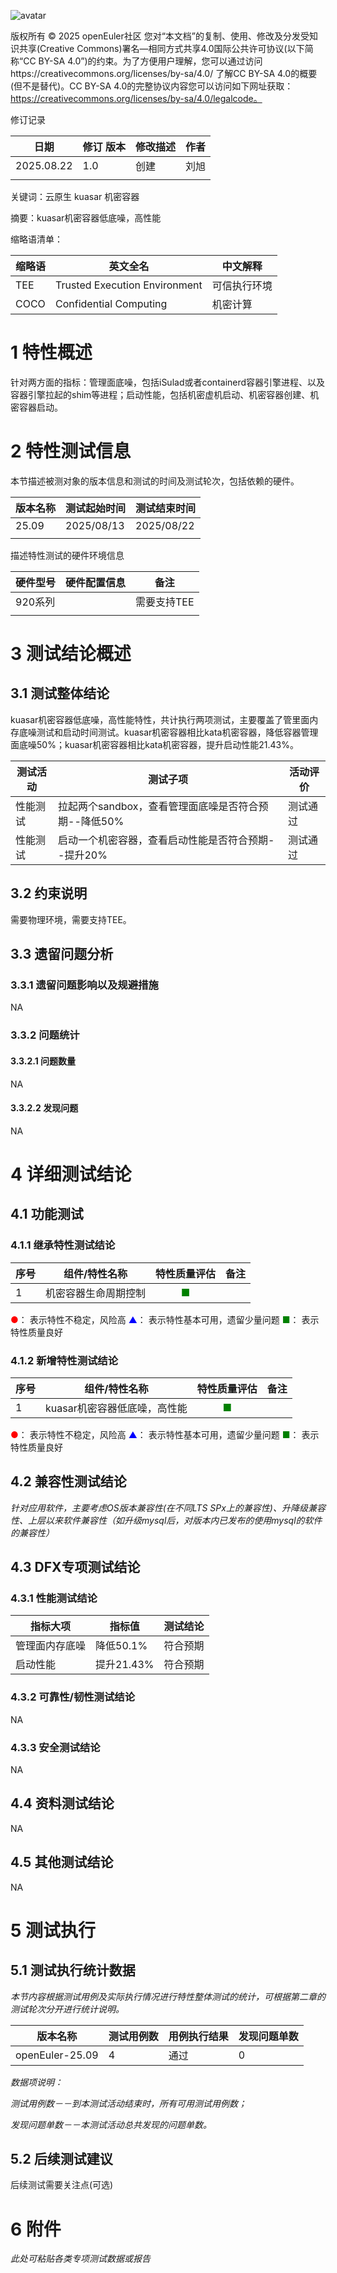 ![avatar](../../images/openEuler.png)


版权所有 © 2025  openEuler社区 您对“本文档”的复制、使用、修改及分发受知识共享(Creative Commons)署名—相同方式共享4.0国际公共许可协议(以下简称“CC BY-SA 4.0”)的约束。为了方便用户理解，您可以通过访问https://creativecommons.org/licenses/by-sa/4.0/ 了解CC BY-SA 4.0的概要 (但不是替代)。CC BY-SA 4.0的完整协议内容您可以访问如下网址获取：https://creativecommons.org/licenses/by-sa/4.0/legalcode。

修订记录

| 日期 | 修订   版本 | 修改描述 | 作者 |
| ---- | ----------- | -------- | ---- |
|  2025.08.22    |    1.0         |  创建        |  刘旭    |
|      |             |          |      |

关键词：云原生 kuasar 机密容器

摘要：kuasar机密容器低底噪，高性能


缩略语清单：

| 缩略语 | 英文全名 | 中文解释 |
| ------ | -------- | -------- |
|  TEE      |   Trusted Execution Environment       |   可信执行环境       |
|  COCO      |  Confidential Computing        |  机密计算        |

# 1     特性概述

针对两方面的指标：管理面底噪，包括iSulad或者containerd容器引擎进程、以及容器引擎拉起的shim等进程；启动性能，包括机密虚机启动、机密容器创建、机密容器启动。

# 2     特性测试信息

本节描述被测对象的版本信息和测试的时间及测试轮次，包括依赖的硬件。

| 版本名称 | 测试起始时间 | 测试结束时间 |
| -------- | ------------ | ------------ |
|    25.09      |     2025/08/13 | 2025/08/22      |
|          |              |              |

描述特性测试的硬件环境信息

| 硬件型号 | 硬件配置信息 | 备注 |
| -------- | ------------ | ---- |
|   920系列       |              |   需要支持TEE   |
|          |              |      |

# 3     测试结论概述

## 3.1   测试整体结论

kuasar机密容器低底噪，高性能特性，共计执行两项测试，主要覆盖了管里面内存底噪测试和启动时间测试。kuasar机密容器相比kata机密容器，降低容器管理面底噪50%；kuasar机密容器相比kata机密容器，提升启动性能21.43%。

| 测试活动 | 测试子项 | 活动评价 |
| ------- | -------- | ------- |
| 性能测试 |   拉起两个sandbox，查看管理面底噪是否符合预期--降低50%      |  测试通过       |
| 性能测试 |   启动一个机密容器，查看启动性能是否符合预期--提升20%      |  测试通过       |

## 3.2   约束说明

需要物理环境，需要支持TEE。

## 3.3   遗留问题分析

### 3.3.1 遗留问题影响以及规避措施

NA

### 3.3.2 问题统计

#### 3.3.2.1 问题数量

NA

#### 3.3.2.2 发现问题

NA 

# 4 详细测试结论

## 4.1 功能测试

### 4.1.1 继承特性测试结论

| 序号 | 组件/特性名称 | 特性质量评估 | 备注 |
| --- | ----------- | :--------: | --- |
| 1 | 机密容器生命周期控制 | <font color=green>■</font> |   |

<font color=red>●</font>： 表示特性不稳定，风险高
<font color=blue>▲</font>： 表示特性基本可用，遗留少量问题
<font color=green>■</font>： 表示特性质量良好

### 4.1.2 新增特性测试结论

| 序号 | 组件/特性名称 | 特性质量评估 | 备注 |
| --- | ----------- | :--------: | --- |
| 1 | kuasar机密容器低底噪，高性能 | <font color=green>■</font> |   |

<font color=red>●</font>： 表示特性不稳定，风险高
<font color=blue>▲</font>： 表示特性基本可用，遗留少量问题
<font color=green>■</font>： 表示特性质量良好

## 4.2 兼容性测试结论

*针对应用软件，主要考虑OS版本兼容性(在不同LTS SPx上的兼容性)、升降级兼容性、上层以来软件兼容性（如升级mysql后，对版本内已发布的使用mysql的软件的兼容性）*

## 4.3 DFX专项测试结论

### 4.3.1 性能测试结论

| 指标大项 | 指标值 | 测试结论 |
| ------- | ------ | ------- |
| 管理面内存底噪  | 降低50.1%    | 符合预期  |
| 启动性能 | 提升21.43%    | 符合预期  |

### 4.3.2 可靠性/韧性测试结论

NA

### 4.3.3 安全测试结论

NA

## 4.4 资料测试结论

NA

## 4.5 其他测试结论

NA

# 5     测试执行

## 5.1   测试执行统计数据

*本节内容根据测试用例及实际执行情况进行特性整体测试的统计，可根据第二章的测试轮次分开进行统计说明。*

| 版本名称 | 测试用例数 | 用例执行结果 | 发现问题单数 |
| -------- | ---------- | ------------ | ------------ |
|  openEuler-25.09        |     4       |      通过        |      0        |

*数据项说明：*

*测试用例数－－到本测试活动结束时，所有可用测试用例数；*

*发现问题单数－－本测试活动总共发现的问题单数。*

## 5.2   后续测试建议

后续测试需要关注点(可选)

# 6     附件

*此处可粘贴各类专项测试数据或报告*

 



 

 